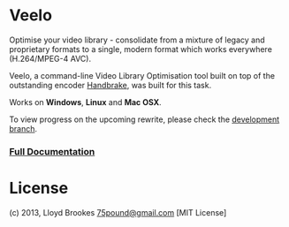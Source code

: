 Veelo
==========
Optimise your video library - consolidate from a mixture of legacy and proprietary formats to a single, modern format which works everywhere (H.264/MPEG-4 AVC).

Veelo, a command-line Video Library Optimisation tool built on top of the outstanding encoder [Handbrake](http://handbrake.fr), was built for this task.

Works on __Windows__, __Linux__ and __Mac OSX__.

To view progress on the upcoming rewrite, please check the [development branch](https://github.com/75lb/veelo/tree/dev).

<h3><a href="http://75lb.github.com/veelo/">Full Documentation</a></h3>

License
=======
(c) 2013, Lloyd Brookes <75pound@gmail.com>
[MIT License]